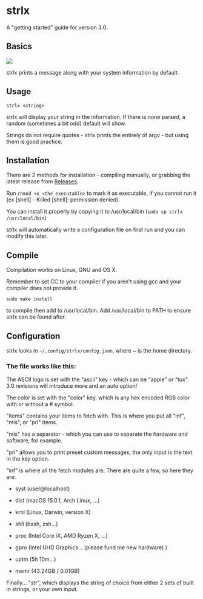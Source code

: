 # strlx
A "getting started" guide for version 3.0.

## Basics
<img src=".github/setup.png">

strlx prints a message along with your system information by default.

## Usage
`strlx <string>`

strlx will display your string in the information. If there is none parsed, a random (sometimes a bit odd) default will show.

Strings do not require quotes - strlx prints the entirely of argv - but using them is good practice. 

## Installation

There are 2 methods for installation - compiling manually, or grabbing the latest release from [Releases](https://github.com/stx3plus1/strlx/releases/).

Run `chmod +x <the executable>` to mark it as executable, if you cannot run it (ex  [shell] - Killed    [shell]: permission denied).

You can install it properly by copying it to /usr/local/bin (`sudo cp strlx /usr/local/bin`)

strlx will automatically write a configuration file on first run and you can modify this later.

## Compile
Compilation works on Linux, GNU and OS X.

Remember to set CC to your compiler if you aren't using gcc and your compiler does not provide it. 

`sudo make install`

to compile then add to /usr/local/bin. Add /usr/local/bin to PATH to ensure strlx can be found after.

## Configuration

strlx looks in `~/.config/strlx/config.json`, where ~ is the home directory.

### The file works like this:

The ASCII logo is set with the "ascii" key - which can be "apple" or "tux". 3.0 revisions will introduce more and an auto option!

The color is set with the "color" key, which is any hex encoded RGB color with or without a # symbol.

"items" contains your items to fetch with. This is where you put all "inf", "mis", or "pri" items.

"mis" has a separator - which you can use to separate the hardware and software, for example.

"pri" allows you to print preset custom messages, the only input is the text in the key option.

"inf" is where all the fetch modules are. There are quite a few, so here they are:

- syst (user@localhost)

- dist (macOS 15.0.1, Arch Linux, ...)

- krnl (Linux, Darwin, version X)

- shll (bash, zsh...)

- proc (Intel Core iX, AMD Ryzen X, ...)

- gpro (Intel UHD Graphics... (please fund me new hardware) )

- uptm (5h 10m...)

- memr (43.24GB / 0.01GB)

Finally... "str", which displays the string of choice from either 2 sets of built in strings, or your own input.
